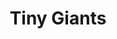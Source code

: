 ---
video: https://player.vimeo.com/external/151907684.hd.mp4?s=915e58858747f66d456b107f3e58327953018fa8&profile_id=119
thumbnail: homepage-hero.jpg
title: Tiny Giants
caption: They So Tiinnyy!
---
